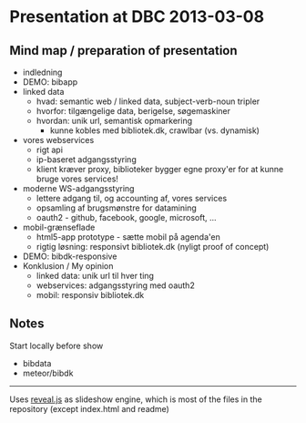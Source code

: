 # Presentation at DBC 2013-03-08


## Mind map / preparation of presentation


- indledning
- DEMO: bibapp
- linked data
    - hvad: semantic web / linked data, subject-verb-noun tripler
    - hvorfor: tilgængelige data, berigelse, søgemaskiner
    - hvordan: unik url, semantisk opmarkering
        - kunne kobles med bibliotek.dk, crawlbar (vs. dynamisk)
- vores webservices
    - rigt api
    - ip-baseret adgangsstyring
    - klient kræver proxy, biblioteker bygger egne proxy'er for at kunne bruge vores services!
- moderne WS-adgangsstyring
    - lettere adgang til, og accounting af, vores services
    - opsamling af brugsmønstre for datamining
    - oauth2 - github, facebook, google, microsoft, ...
- mobil-grænseflade
    - html5-app prototype - sætte mobil på agenda'en
    - rigtig løsning: responsivt bibliotek.dk (nyligt proof of concept)
- DEMO: bibdk-responsive
- Konklusion / My opinion
    - linked data: unik url til hver ting
    - webservices: adgangsstyring med oauth2
    - mobil: responsiv bibliotek.dk

## Notes

Start locally before show
- bibdata
- meteor/bibdk

----

Uses [reveal.js](https://github.com/hakimel/reveal.js/) as slideshow engine, which is most of the files in the repository (except index.html and readme)
